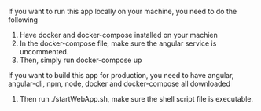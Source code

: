 If you want to run this app locally on your machine, you need to do the following
1. Have docker and docker-compose installed on your machien
2. In the docker-compose file, make sure the angular service is uncommented.
3. Then, simply run docker-compose up

If you want to build this app for production, you need to have angular, angular-cli, npm, node, docker and docker-compose all downloaded
1. Then run ./startWebApp.sh, make sure the shell script file is executable.


